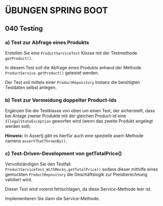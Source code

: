 # ÜBUNGEN SPRING BOOT

## 040 Testing

### a) Test zur Abfrage eines Produkts

Erstellen Sie eine `ProductServiceTest` Klasse mit der Testmethode
`getProduct()`.

In diesem Test soll die Abfrage eines Produkts anhand der Methode `ProductService.getProduct()`
getestet werden.

Der Test soll mittels einer `ProductRepository` Instanz
die benötigten Testdaten selbst anlegen.

### b) Test zur Vermeidung doppelter Product-Ids

Ergänzen Sie die Testklasse von oben um einen Test, der sicherstellt, dass bei Anlage
zweier Produkte mit der gleichen Product-Id eine `IllegalStateException` geworfen wird (wenn
das zweite Produkt angelegt werden soll).

**Hinweis:** In Assertj gibt es hierfür auch eine spezielle asert-Methode namens `assertThatThrownBy()`.

### c) Test-Driven-Development von getTotalPrice()

Vervollständigen Sie den Testfall `ProductServiceTest_WithMocks.getTotalPrice()`
sodass dieser mithilfe eines gemockten `ProductRepository` die Geschäftslogik zur
Preisberechnung validiert wird.

Dieser Test wird vorerst fehlschlagen, da diese Service-Methode leer ist.

Implementieren Sie dann die Service-Methode.